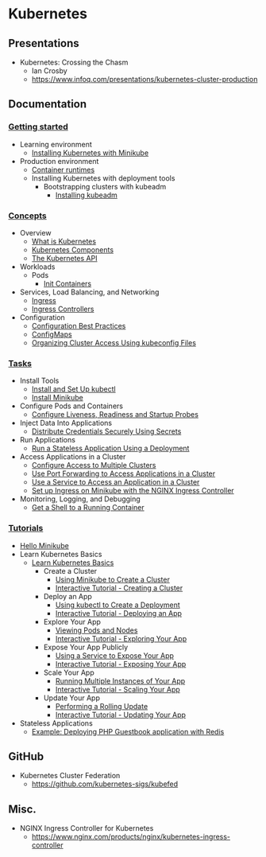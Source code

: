 # Kubernetes
## Presentations
* Kubernetes: Crossing the Chasm
  * Ian Crosby
  * https://www.infoq.com/presentations/kubernetes-cluster-production

## Documentation
### [Getting started](https://kubernetes.io/docs/setup/)
* Learning environment
  * [Installing Kubernetes with Minikube](https://kubernetes.io/docs/setup/learning-environment/minikube/)
* Production environment
  * [Container runtimes](https://kubernetes.io/docs/setup/production-environment/container-runtimes/)
  * Installing Kubernetes with deployment tools
    * Bootstrapping clusters with kubeadm
      * [Installing kubeadm](https://kubernetes.io/docs/setup/production-environment/tools/kubeadm/install-kubeadm/)

### [Concepts](https://kubernetes.io/docs/concepts/) 
* Overview
  * [What is Kubernetes](https://kubernetes.io/docs/concepts/overview/what-is-kubernetes/)
  * [Kubernetes Components](https://kubernetes.io/docs/concepts/overview/components/)
  * [The Kubernetes API](https://kubernetes.io/docs/concepts/overview/kubernetes-api/)
* Workloads
  * Pods
    * [Init Containers](https://kubernetes.io/docs/concepts/workloads/pods/init-containers/)
* Services, Load Balancing, and Networking
  * [Ingress](https://kubernetes.io/docs/concepts/services-networking/ingress/)
  * [Ingress Controllers](https://kubernetes.io/docs/concepts/services-networking/ingress-controllers/)
* Configuration
  * [Configuration Best Practices](https://kubernetes.io/docs/concepts/configuration/overview/)
  * [ConfigMaps](https://kubernetes.io/docs/concepts/configuration/configmap/)
  * [Organizing Cluster Access Using kubeconfig Files](https://kubernetes.io/docs/concepts/configuration/organize-cluster-access-kubeconfig/)

### [Tasks](https://kubernetes.io/docs/tasks/)
* Install Tools
  * [Install and Set Up kubectl](https://kubernetes.io/docs/tasks/tools/install-kubectl/)
  * [Install Minikube](https://kubernetes.io/docs/tasks/tools/install-minikube/)
* Configure Pods and Containers
  * [Configure Liveness, Readiness and Startup Probes](https://kubernetes.io/docs/tasks/configure-pod-container/configure-liveness-readiness-startup-probes/)
* Inject Data Into Applications
  * [Distribute Credentials Securely Using Secrets](https://kubernetes.io/docs/tasks/inject-data-application/distribute-credentials-secure/)
* Run Applications
  * [Run a Stateless Application Using a Deployment](https://kubernetes.io/docs/tasks/run-application/run-stateless-application-deployment/)
* Access Applications in a Cluster
  * [Configure Access to Multiple Clusters](https://kubernetes.io/docs/tasks/access-application-cluster/configure-access-multiple-clusters/)
  * [Use Port Forwarding to Access Applications in a Cluster](https://kubernetes.io/docs/tasks/access-application-cluster/port-forward-access-application-cluster/)
  * [Use a Service to Access an Application in a Cluster](https://kubernetes.io/docs/tasks/access-application-cluster/service-access-application-cluster/)
  * [Set up Ingress on Minikube with the NGINX Ingress Controller](https://kubernetes.io/docs/tasks/access-application-cluster/ingress-minikube/)
* Monitoring, Logging, and Debugging
  * [Get a Shell to a Running Container](https://kubernetes.io/docs/tasks/debug-application-cluster/get-shell-running-container/)

### [Tutorials](https://kubernetes.io/docs/tutorials/)
* [Hello Minikube](https://kubernetes.io/docs/tutorials/hello-minikube/)
* Learn Kubernetes Basics
  * [Learn Kubernetes Basics](https://kubernetes.io/docs/tutorials/kubernetes-basics/)
    * Create a Cluster
      * [Using Minikube to Create a Cluster](https://kubernetes.io/docs/tutorials/kubernetes-basics/create-cluster/cluster-intro/)
      * [Interactive Tutorial - Creating a Cluster](https://kubernetes.io/docs/tutorials/kubernetes-basics/create-cluster/cluster-interactive/)
    * Deploy an App
      * [Using kubectl to Create a Deployment](https://kubernetes.io/docs/tutorials/kubernetes-basics/deploy-app/deploy-intro/)
      * [Interactive Tutorial - Deploying an App](https://kubernetes.io/docs/tutorials/kubernetes-basics/deploy-app/deploy-interactive/)
    * Explore Your App
      * [Viewing Pods and Nodes](https://kubernetes.io/docs/tutorials/kubernetes-basics/explore/explore-intro/)
      * [Interactive Tutorial - Exploring Your App](https://kubernetes.io/docs/tutorials/kubernetes-basics/explore/explore-interactive/)
    * Expose Your App Publicly
      * [Using a Service to Expose Your App](https://kubernetes.io/docs/tutorials/kubernetes-basics/expose/expose-intro/)
      * [Interactive Tutorial - Exposing Your App](https://kubernetes.io/docs/tutorials/kubernetes-basics/expose/expose-interactive/)
    * Scale Your App
      * [Running Multiple Instances of Your App](https://kubernetes.io/docs/tutorials/kubernetes-basics/scale/scale-intro/)
      * [Interactive Tutorial - Scaling Your App](https://kubernetes.io/docs/tutorials/kubernetes-basics/scale/scale-interactive/)
    * Update Your App
      * [Performing a Rolling Update](https://kubernetes.io/docs/tutorials/kubernetes-basics/update/update-intro/)
      * [Interactive Tutorial - Updating Your App](https://kubernetes.io/docs/tutorials/kubernetes-basics/update/update-interactive/)
* Stateless Applications
  * [Example: Deploying PHP Guestbook application with Redis](https://kubernetes.io/docs/tutorials/stateless-application/guestbook/)

## GitHub
* Kubernetes Cluster Federation
  * https://github.com/kubernetes-sigs/kubefed

## Misc.
* NGINX Ingress Controller for Kubernetes
  * https://www.nginx.com/products/nginx/kubernetes-ingress-controller
